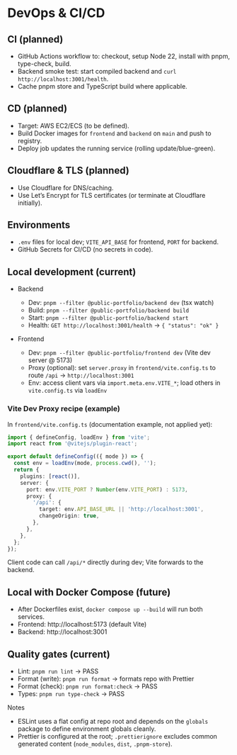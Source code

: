 # DevOps & CI/CD

## CI (planned)

- GitHub Actions workflow to: checkout, setup Node 22, install with pnpm, type-check, build.
- Backend smoke test: start compiled backend and `curl http://localhost:3001/health`.
- Cache pnpm store and TypeScript build where applicable.

## CD (planned)

- Target: AWS EC2/ECS (to be defined).
- Build Docker images for `frontend` and `backend` on `main` and push to registry.
- Deploy job updates the running service (rolling update/blue-green).

## Cloudflare & TLS (planned)

- Use Cloudflare for DNS/caching.
- Use Let’s Encrypt for TLS certificates (or terminate at Cloudflare initially).

## Environments

- `.env` files for local dev; `VITE_API_BASE` for frontend, `PORT` for backend.
- GitHub Secrets for CI/CD (no secrets in code).

## Local development (current)

- Backend
  - Dev: `pnpm --filter @public-portfolio/backend dev` (tsx watch)
  - Build: `pnpm --filter @public-portfolio/backend build`
  - Start: `pnpm --filter @public-portfolio/backend start`
  - Health: `GET http://localhost:3001/health` → `{ "status": "ok" }`

- Frontend
  - Dev: `pnpm --filter @public-portfolio/frontend dev` (Vite dev server @ 5173)
  - Proxy (optional): set `server.proxy` in `frontend/vite.config.ts` to route `/api` → `http://localhost:3001`
  - Env: access client vars via `import.meta.env.VITE_*`; load others in `vite.config.ts` via `loadEnv`

### Vite Dev Proxy recipe (example)

In `frontend/vite.config.ts` (documentation example, not applied yet):

```ts
import { defineConfig, loadEnv } from 'vite';
import react from '@vitejs/plugin-react';

export default defineConfig(({ mode }) => {
  const env = loadEnv(mode, process.cwd(), '');
  return {
    plugins: [react()],
    server: {
      port: env.VITE_PORT ? Number(env.VITE_PORT) : 5173,
      proxy: {
        '/api': {
          target: env.API_BASE_URL || 'http://localhost:3001',
          changeOrigin: true,
        },
      },
    },
  };
});
```

Client code can call `/api/*` directly during dev; Vite forwards to the backend.

## Local with Docker Compose (future)

- After Dockerfiles exist, `docker compose up --build` will run both services.
- Frontend: http://localhost:5173 (default Vite)
- Backend: http://localhost:3001

## Quality gates (current)

- Lint: `pnpm run lint` → PASS
- Format (write): `pnpm run format` → formats repo with Prettier
- Format (check): `pnpm run format:check` → PASS
- Types: `pnpm run type-check` → PASS

Notes

- ESLint uses a flat config at repo root and depends on the `globals` package to define environment globals cleanly.
- Prettier is configured at the root; `.prettierignore` excludes common generated content (`node_modules`, `dist`, `.pnpm-store`).
